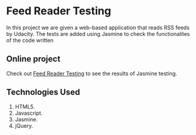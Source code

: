 # Feed Reader Testing

In this project we are given a web-based application that reads RSS feeds by Udacity. The tests are added using Jasmine to check the functionalites of the code written

## Online project

Check out [Feed Reader Testing](http://mohammedaziz.tk/Feed-Reader-Testing) to see the results of Jasmine testing.


## Technologies Used

1. HTML5.
2. Javascript.
3. Jasmine.
4. jQuery.